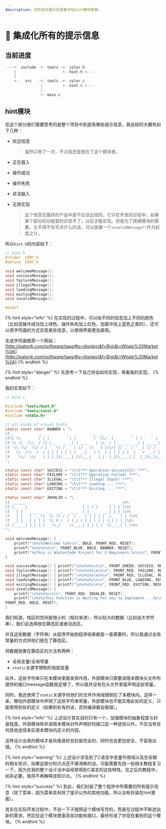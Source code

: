 ```yaml
---
description: 将所有的提示信息集中在hint模块里面。
---
```


# 📓 集成化所有的提示信息

## 当前进度

```c
.---+- include -+- tools -+- color.h
    |                     +- hint.h <---
    | 
    +-   src   -+- tools -+- color.c
                |         +- hint.c <---
                |
                +- main.c
```

## hint模块

在这个部分我们需要思考的是整个项目中到底有哪些提示信息，我总结的大概有如下几种：

*   欢迎信息

    > 虽然只用了一次，不过我还是放在了这个模块里。
* 正在载入
* 操作成功
* 操作失败
* 非法输入
*   无效实现

    > 这个信息在最终的产品中是不应该出现的，它只在开发的过程中，如果某个部分的功能暂时实现不了，以后才能实现。但是为了搭建模块的需要，又不得不先写点什么的话，可以放置一个`invalidMessage()`作为权宜之计。

所以`hint.h`的内容如下：

```c
// hint.h
#ifndef _HINT_H_
#define _HINT_H_

void welcomeMessage();
void successMessage();
void failureMessage();
void illegalMessage();
void loadingMessage();
void exitingMessage();
void invalidMessage();

#endif
```

{% hint style="info" %}
在实现的过程中，可以给不同的信息加上不同的颜色（比如说操作成功加上绿色，操作失败加上红色，加载中加上蓝色之类的），还可以用字符画的方式实现某些信息，以使得界面更加美观。

生成字符画推荐一个网站： [http://patorjk.com/software/taag/#p=display\&f=Big\&t=Whale%20Market%0A](http://patorjk.com/software/taag/#p=display\&f=Big\&t=Whale%20Market%0A)
{% endhint %}

{% hint style="danger" %}
先思考一下自己将会如何实现，再看我的实现。
{% endhint %}

我的实现如下：

```c
// hint.c

#include "tools/hint.h"
#include "tools/color.h"
#include <stdio.h>

// all kinds of visual hints
static const char* BANNER = "\
\t__          ___           _          __  __            _        _       _\n\
\t\\ \\        / / |         | |        |  \\/  |          | |      | |     | |\n\
\t \\ \\  /\\  / /| |__   __ _| | ___    | \\  / | __ _ _ __| | _____| |_    | |\n\
\t  \\ \\/  \\/ / | '_ \\ / _` | |/ _ \\   | |\\/| |/ _` | '__| |/ / _ \\ __|   | |\n\
\t   \\  /\\  /  | | | | (_| | |  __/   | |  | | (_| | |  |   <  __/ |_    |_|\n\
\t    \\/  \\/   |_| |_|\\__,_|_|\\___|   |_|  |_|\\__,_|_|  |_|\\_\\___|\\__|   (_)\n\
";

static const char* SUCCESS = "\t\t*** Operation Successful! ***";
static const char* FAILURE = "\t\t*** Operation Failed! ***";
static const char* ILLEGAL = "\t\t*** Illegal Input! ***";
static const char* LOADING = "\t\t*** Loading ... ***";
static const char* EXITING = "\t\t*** Exiting ... ***";

static const char* INVALID = "\
\t  _____                           _   _       _   _\n\
\t |_   _|                         | | (_)     | | | |\n\
\t   | |    _ __   __   __   __ _  | |  _    __| | | |\n\
\t   | |   | '_ \\  \\ \\ / /  / _` | | | | |  / _` | | |\n\
\t  _| |_  | | | |  \\ V /  | (_| | | | | | | (_| | |_|\n\
\t |_____| |_| |_|   \\_/    \\__,_| |_| |_|  \\__,_| (_)\n\
";

void welcomeMessage() {
    printf("\n%s%sWelcome to%s\n", BOLD, FRONT_RED, RESET);
    printf("%s%s%s%s\n", FRONT_BLUE, BOLD, BANNER, RESET);
    printf("%sThis is WinterCode Project for C-Beginners.%s\n\n", FRONT_PURPLR, RESET);
}

void successMessage() { printf("\n%s%s%s\n\n", FRONT_GREEN, SUCCESS, RESET); }
void failureMessage() { printf("\n%s%s%s\a\n\n", FRONT_RED, FAILURE, RESET); }
void illegalMessage() { printf("\n%s%s%s\a\n\n", FRONT_RED, ILLEGAL, RESET); }
void loadingMessage() { printf("\n%s%s%s\n\n", FRONT_BLUE, LOADING, RESET); }
void exitingMessage() { printf("\n%s%s%s\n\n", FRONT_RED, EXITING, RESET); }
void invalidMessage() { 
    printf("\n%s%s%s\n\n", FRONT_RED, INVALID, RESET);
    printf("\n%s%sThis Function is Waiting For you to Implement ...%s\n\n", \
FRONT_RED, BOLD, RESET);
}

```

我们知道，栈区的空间是很小的（相对来讲），所以较大的数据（比如说大字符串），我们会选择放在静态区或者动态区。

并且这些数据（字符串）从程序开始到程序结束都是一直需要的，所以我通过全局常量的方式将他们放在了静态区。

将数据放置在静态区的方法有两种：

* 全局变量/全局常量
* &#x20;`static`关键字限制的局部变量

此外，这些字符串只在本模块里面发挥作用，外部模块只需要调用本模块头文件所提供的接口message函数就足够了，所以我并没有在头文件里面声明这些常量。

同时，我还使用了`static`关键字将他们的文件作用域限制在了本模块内。这样一来，哪怕外部模块中声明了这些字符串常量，外部模块也不能实用此处的定义，只能使用别处的定义（如果别处有的话，否则编译器会报错）。

{% hint style="info" %}
上述设计其实目的只有一个，加强模块的抽象程度与封装程度。外部模块除非调用本模块对外声明好的接口这一种途径以外，不应当有任何其他途径来实用本模块内定义的内容。

这样设计出来的模块才是风格良好且封装完全的，同时也会更加安全，不容易出错。
{% endhint %}

{% hint style="warning" %}
上述设计涉及到了C语言中变量作用域以及生存期的相关知识，如果这部分知识点还不够清晰的话，可能需要先找一些相关教程复习一下，因为在我的整个设计当中会经常用到C语言的这些特性。在之后的教程中，如非必要，我将不再解释该知识点。
{% endhint %}

{% hint style="success" %}
到此，我们封装了整个程序中所需要的所有提示信息（除了菜单，因为菜单具有除了提示以外的其他功能，所以没有封装在hint里面）。

其实在实际开发过程中，不会一下子就把这个模块写完的，而是在过程中不断迸出新的需求，然后往这个模块里面添加功能和接口，最终形成了你现在看到的这个模块。
{% endhint %}

